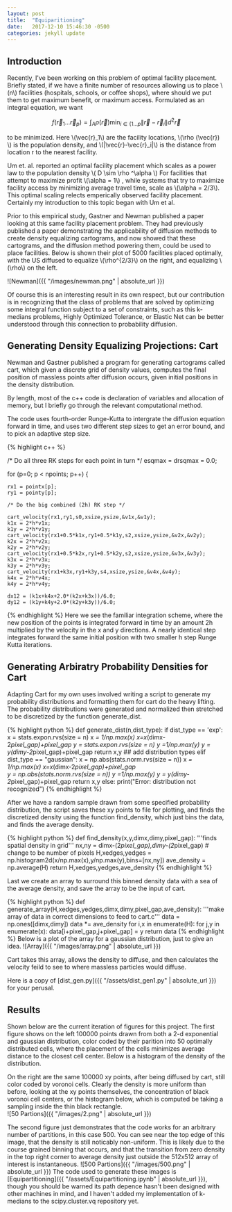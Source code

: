 ```yaml
---
layout: post
title:  "Equiparitioning"
date:   2017-12-10 15:46:30 -0500
categories: jekyll update
---
```

<script type="text/javascript" async
  src="https://cdn.mathjax.org/mathjax/latest/MathJax.js?config=TeX-MML-AM_CHTML">
</script>

## Introduction
Recently, I've been working on this problem of optimal facility placement. Briefly stated, if we have a finite number of resources allowing us to place \\(n\\) facilities (hospitals, schools, or coffee shops), where should we put them to get maximum benefit, or maximum access. Formulated as an integral equation, we want  

$$ f(\vec{r}_1 \dots \vec{r}_p) =\int_{A} \rho (\vec{r}) \min_{i \in \{ 1\dots p} \|\vec{r}-\vec{r}_i\| d^2\vec{r} $$

to be minimized. Here \\(\vec{r}_1\\) are the facility locations, \\(\rho (\vec{r}) \\) is the population density, and \\(\|\vec{r}-\vec{r}_i\|\\) is the distance from location r to the nearest facility.

Um et. al. reported an optimal facility placement which scales as a power law to the population density
\\( D \sim \rho ^\alpha \\)
For facilities that attempt to maximize profit \\(\alpha = 1\\)
, while systems that try to maximize facility access by minimizing average travel time, scale as 
\\(\alpha = 2/3\\).
This optimal scaling relects emperically observed facility placement. Certainly my introduction to this topic began with Um et al.


Prior to this empirical study, Gastner and Newman published a paper looking at this same facility placement problem. They had previously published a paper demonstrating the applicability of diffusion methods to create density equalizing cartograms, and now showed that these cartograms, and the diffusion method powering them, could be used to place facilities. Below is shown their plot of 5000 facilities placed optimally, with the US diffused to equalize \\(\rho^{2/3}\\) on the right, and equalizing \\(\rho\\) on the left. 

![Newman]({{ "/images/newman.png" | absolute_url }})

Of course this is an interesting result in its own respect, but our contribution is in recognizing that the class of problems that are solved by optimizing some integral function subject to a set of constraints, such as this k-medians problems, Highly Optimized Tolerance, or Elastic Net can be better understood through this connection to probability diffusion.



## Generating Density Equalizing Projections: Cart
Newman and Gastner published a program for generating cartograms called cart, which given a discrete grid of density values, computes the final position of massless points after diffusion occurs, given initial positions in the density distribution.

By length, most of the c++ code is declaration of variables and allocation of memory, but I briefly go through the relevant computational method.  

The code uses fourth-order Runge-Kutta to intergrate the diffusion equation forward in time, and uses two different step sizes to get an error bound, and to pick an adaptive step size.  

{% highlight c++ %}

/* Do all three RK steps for each point in turn */
  esqmax = drsqmax = 0.0;

  for (p=0; p < npoints; p++) {

    rx1 = pointx[p];
    ry1 = pointy[p];

    /* Do the big combined (2h) RK step */

    cart_velocity(rx1,ry1,s0,xsize,ysize,&v1x,&v1y);
    k1x = 2*h*v1x;
    k1y = 2*h*v1y;
    cart_velocity(rx1+0.5*k1x,ry1+0.5*k1y,s2,xsize,ysize,&v2x,&v2y);
    k2x = 2*h*v2x;
    k2y = 2*h*v2y;
    cart_velocity(rx1+0.5*k2x,ry1+0.5*k2y,s2,xsize,ysize,&v3x,&v3y);
    k3x = 2*h*v3x;
    k3y = 2*h*v3y;
    cart_velocity(rx1+k3x,ry1+k3y,s4,xsize,ysize,&v4x,&v4y);
    k4x = 2*h*v4x;
    k4y = 2*h*v4y;

    dx12 = (k1x+k4x+2.0*(k2x+k3x))/6.0;
    dy12 = (k1y+k4y+2.0*(k2y+k3y))/6.0;
{% endhighlight %}
Here we see the familiar integration scheme, where the new position of the points is integrated forward in time by an amount 2h multiplied by the velocity in the x and y directions. A nearly identical step integrates forward the same initial position with two smaller h step Runge Kutta iterations. 












## Generating Arbiratry Probability Densities for Cart

Adapting Cart for my own uses involved writing a script to generate my probability distributions and formatting them for cart do the heavy lifting. The probability distributions were generated and normalized then stretched to be discretized by the function generate_dist.

{% highlight python %}
def generate_dist(n,dist_type):
	if dist_type == 'exp':
		x = stats.expon.rvs(size = n)
		x *= 1/np.max(x)
		x=x*(dimx-2*pixel_gap)+pixel_gap
		y = stats.expon.rvs(size = n)
		y *=1/np.max(y)
		y = y*(dimy-2*pixel_gap)+pixel_gap
		return x,y
	## add distribution types
	elif dist_type == "gaussian":
		x = np.abs(stats.norm.rvs(size = n))
		x *= 1/np.max(x)
		x=x*(dimx-2*pixel_gap)+pixel_gap		
		y = np.abs(stats.norm.rvs(size = n))
		y *=1/np.max(y)
		y = y*(dimy-2*pixel_gap)+pixel_gap
		return x,y
	else:
		print("Error: distribution not recognized")
{% endhighlight %}

After we have a random sample drawn from some specified probability distribution, the script saves these xy points to file for plotting, and finds the discretized density using the function find_density, which just bins the data, and finds the average density.

{% highlight python %}
def find_density(x,y,dimx,dimy,pixel_gap):
	'''finds spatial density in grid'''
	nx,ny = dimx-(2*pixel_gap),dimy-(2*pixel_gap) # change to be number of pixels
	H,xedges,yedges = np.histogram2d(x/np.max(x),y/np.max(y),bins=[nx,ny])
	ave_density = np.average(H)
	return H,xedges,yedges,ave_density
{% endhighlight %}

Last we create an array to surround this binned density data with a sea of the average density, and save the array to be the input of cart. 

{% highlight python %}
def generate_array(H,xedges,yedges,dimx,dimy,pixel_gap,ave_density):
	'''make array of data in correct dimensions to feed to cart.c'''
	data = np.ones([dimx,dimy])
	data *= ave_density
	for i,x in enumerate(H):
		for j,y in enumerate(x):
			data[i+pixel_gap,j+pixel_gap] = y
	return data
{% endhighlight %}
Below is a plot of the array for a gaussian distribution, just to give an idea.
![Array]({{ "/images/array.png" | absolute_url }})

Cart takes this array, allows the density to diffuse, and then calculates the velocity feild to see to where massless particles would diffuse. 

Here is a copy of [dist_gen.py]({{ "/assets/dist_gen1.py" | absolute_url }})  for your perusal.

## Results
Shown below are the current iteration of figures for this project. The first figure shows on the left 100000 points drawn from both a 2-d exponential and gaussian distribution, color coded by their parition into 50 optimally distributed cells, where the placement of the cells minimizes average distance to the closest cell center. Below is a histogram of the density of the distribution. 

On the right are the same 100000 xy points, after being diffused by cart, still color coded by voronoi cells. Clearly the density is more uniform than before, looking at the xy points themselves, the concentration of black voronoi cell centers, or the histogram below, which is computed be taking a sampling inside the thin black rectangle.  
![50 Partions]({{ "/images/2.png" | absolute_url }})

The second figure just demonstrates that the code works for an arbitrary  number of partitions, in this case 500. You can see near the top edge of this image, that the density is still noticably non-uniform. This is likely due to the course grained binning that occurs, and that the transition from zero density in the top right corner to average density just outside the 512x512 array of interest is instantaneous. 
![500 Partions]({{ "/images/500.png" | absolute_url }})
The code used to generate these images is [Equipartitioning]({{ "/assets/Equipartitioning.ipynb" | absolute_url }}), though you should be warned its path depence hasn't been designed with other machines in mind, and I haven't added my implementation of k-medians to the scipy.cluster.vq repository yet. 









